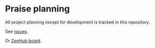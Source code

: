 # Praise planning 

All project planning except for development is tracked in this repository.

See [issues](https://github.com/givepraise/planning/issues).

Or [ZenHub board](https://app.zenhub.com/workspaces/praise-planning-6475beb3239bc40bbff0629c/board?repos=575784271).

